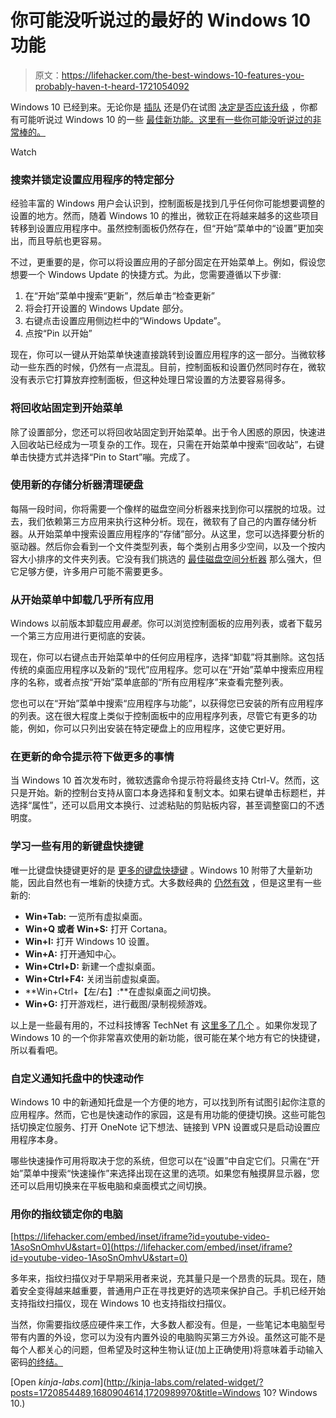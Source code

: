 # 你可能没听说过的最好的 Windows 10 功能

> 原文：<https://lifehacker.com/the-best-windows-10-features-you-probably-haven-t-heard-1721054092>

Windows 10 已经到来。无论你是 [插队](http://lifehacker.com/how-to-skip-the-line-and-upgrade-to-windows-10-now-1720854489) 还是仍在试图 [决定是否应该升级](http://lifehacker.com/should-i-upgrade-to-windows-10-1720838625) ，你都有可能听说过 Windows 10 的一些 [最佳新功能。这里有一些你可能没听说过的非常棒的。](http://lifehacker.com/the-best-new-features-of-windows-10-1680904614)

Watch

### **搜索并锁定设置应用程序的特定部分**

经验丰富的 Windows 用户会认识到，控制面板是找到几乎任何你可能想要调整的设置的地方。然而，随着 Windows 10 的推出，微软正在将越来越多的这些项目转移到设置应用程序中。虽然控制面板仍然存在，但“开始”菜单中的“设置”更加突出，而且导航也更容易。

不过，更重要的是，你可以将设置应用的子部分固定在开始菜单上。例如，假设您想要一个 Windows Update 的快捷方式。为此，您需要遵循以下步骤:

1.  在“开始”菜单中搜索“更新”，然后单击“检查更新”
2.  将会打开设置的 Windows Update 部分。
3.  右键点击设置应用侧边栏中的“Windows Update”。
4.  点按“Pin 以开始”

现在，你可以一键从开始菜单快速直接跳转到设置应用程序的这一部分。当微软移动一些东西的时候，仍然有一点混乱。目前，控制面板和设置仍然同时存在，微软没有表示它打算放弃控制面板，但这种处理日常设置的方法要容易得多。

### **将回收站固定到开始菜单**

除了设置部分，您还可以将回收站固定到开始菜单。出于令人困惑的原因，快速进入回收站已经成为一项复杂的工作。现在，只需在开始菜单中搜索“回收站”，右键单击快捷方式并选择“Pin to Start”嘣。完成了。

### **使用新的存储分析器**清理硬盘

每隔一段时间，你将需要一个像样的磁盘空间分析器来找到你可以摆脱的垃圾。过去，我们依赖第三方应用来执行这种分析。现在，微软有了自己的内置存储分析器。从开始菜单中搜索设置应用程序的“存储”部分。从这里，您可以选择要分析的驱动器。然后你会看到一个文件类型列表，每个类别占用多少空间，以及一个按内容大小排序的文件夹列表。它没有我们挑选的 [最佳磁盘空间分析器](https://lifehacker.com/the-best-disk-space-analyzer-for-windows-5915921) 那么强大，但它足够方便，许多用户可能不需要更多。

### **从开始菜单中卸载几乎所有应用**

Windows 以前版本卸载应用*最差*。你可以浏览控制面板的应用列表，或者下载另一个第三方应用进行更彻底的安装。

现在，你可以右键点击开始菜单中的任何应用程序，选择“卸载”将其删除。这包括传统的桌面应用程序以及新的“现代”应用程序。您可以在“开始”菜单中搜索应用程序的名称，或者点按“开始”菜单底部的“所有应用程序”来查看完整列表。

您也可以在“开始”菜单中搜索“应用程序与功能”，以获得您已安装的所有应用程序的列表。这在很大程度上类似于控制面板中的应用程序列表，尽管它有更多的功能，例如，你可以只列出安装在特定硬盘上的应用程序，这使它更好用。

### 在更新的命令提示符下做更多的事情

当 Windows 10 首次发布时，微软透露命令提示符将最终支持 Ctrl-V。然而，这只是开始。新的控制台支持从窗口本身选择和复制文本。如果右键单击标题栏，并选择“属性”，还可以启用文本换行、过滤粘贴的剪贴板内容，甚至调整窗口的不透明度。

### **学习一些有用的新键盘快捷键**

唯一比键盘快捷键更好的是 [更多的键盘快捷键](http://lifehacker.com/back-to-basics-learn-to-use-keyboard-shortcuts-like-a-5970089) 。Windows 10 附带了大量新功能，因此自然也有一堆新的快捷方式。大多数经典的 [仍然有效](http://lifehacker.com/the-master-list-of-new-windows-7-shortcuts-5390086) ，但是这里有一些新的:

*   **Win+Tab:** 一览所有虚拟桌面。
*   **Win+Q 或者 Win+S:** 打开 Cortana。
*   **Win+I:** 打开 Windows 10 设置。
*   **Win+A:** 打开通知中心。
*   **Win+Ctrl+D:** 新建一个虚拟桌面。
*   **Win+Ctrl+F4:** 关闭当前虚拟桌面。
*   **Win+Ctrl+【左/右】:**在虚拟桌面之间切换。
*   **Win+G:** 打开游戏栏，进行截图/录制视频游戏。

以上是一些最有用的，不过科技博客 TechNet 有 [这里多了几个](http://blogs.technet.com/b/sebastianklenk/archive/2015/05/28/windows-10-keyboard-shortcuts-at-a-glance.aspx) 。如果你发现了 Windows 10 的一个你非常喜欢使用的新功能，很可能在某个地方有它的快捷键，所以看看吧。

### **自定义通知托盘中的快速动作**

Windows 10 中的新通知托盘是一个方便的地方，可以找到所有试图引起你注意的应用程序。然而，它也是快速动作的家园，这是有用功能的便捷切换。这些可能包括切换定位服务、打开 OneNote 记下想法、链接到 VPN 设置或只是启动设置应用程序本身。

哪些快速操作可用将取决于您的系统，但您可以在“设置”中自定它们。只需在“开始”菜单中搜索“快速操作”来选择出现在这里的选项。如果您有触摸屏显示器，您还可以启用切换来在平板电脑和桌面模式之间切换。

### **用你的指纹锁定你的电脑**

 [https://lifehacker.com/embed/inset/iframe?id=youtube-video-1AsoSnOmhvU&start=0](https://lifehacker.com/embed/inset/iframe?id=youtube-video-1AsoSnOmhvU&start=0) 

多年来，指纹扫描仪对于早期采用者来说，充其量只是一个昂贵的玩具。现在，随着安全变得越来越重要，普通用户正在寻找更好的选项来保护自己。手机已经开始支持指纹扫描仪，现在 Windows 10 也支持指纹扫描仪。

当然，你需要指纹感应硬件来工作，大多数人都没有。但是，一些笔记本电脑型号带有内置的外设，您可以为没有内置外设的电脑购买第三方外设。虽然这可能不是每个人都关心的问题，但希望及时这种生物认证(加上正确使用)将意味着手动输入密码[的终结。](http://gizmodo.com/windows-10-could-mean-never-typing-a-password-again-1691953091)

[Open *kinja-labs.com*](http://kinja-labs.com/related-widget/?posts=1720854489,1680904614,1720989970&title=Windows 10? Windows 10.)